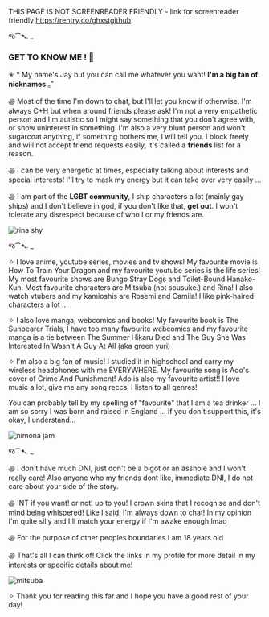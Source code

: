 THIS PAGE IS NOT SCREENREADER FRIENDLY -
link for screenreader friendly https://rentry.co/ghxstgithub

જ⁀➴. _

### **GET TO KNOW ME ! 🪼**

✭ * My name's Jay but you can call me whatever you want! **I'm a big fan of nicknames** ｡˚

꩜ Most of the time I'm down to chat, but I'll let you know if otherwise. I'm always C+H but when around friends please ask! I'm not a very empathetic person and I'm autistic so I might say something that you don't agree with, or show uninterest in something. I'm also a very blunt person and won't sugarcoat anything, if something bothers me, I will tell you. I block freely and will not accept friend requests easily, it's called a **friends** list for a reason.

꩜ I can be very energetic at times, especially talking about interests and special interests! I'll try to mask my energy but it can take over very easily ...

꩜ I am part of the **LGBT community**, I ship characters a lot (mainly gay ships) and I don't believe in god, if you don't like that, **get out**. I won't tolerate any disrespect because of who I or my friends are.

![rina shy](https://media1.tenor.com/m/ctvZhc6AIg4AAAAd/rina-tennoji-love-live.gif)

જ⁀➴. _

✧ I love anime, youtube series, movies and tv shows! My favourite movie is How To Train Your Dragon and my favourite youtube series is the life series! My most favourite shows are Bungo Stray Dogs and Toilet-Bound Hanako-Kun. Most favourite characters are Mitsuba (not sousuke.) and Rina! I also watch vtubers and my kamioshis are Rosemi and Camila! I like pink-haired characters a lot ...

✧ I also love manga, webcomics and books! My favourite book is The Sunbearer Trials, I have too many favourite webcomics and my favourite manga is a tie between The Summer Hikaru Died and The Guy She Was Interested In Wasn't A Guy At All (aka green yuri)

✧ I'm also a big fan of music! I studied it in highschool and carry my wireless headphones with me EVERYWHERE. My favourite song is Ado's cover of Crime And Punishment! Ado is also my favourite artist!! I love music a lot, give me any song reccs, I listen to all genres!

You can probably tell by my spelling of "favourite" that I am a tea drinker ... I am so sorry I was born and raised in England ... If you don't support this, it's okay, I understand...

![nimona jam](https://media1.tenor.com/m/nvh4luGgGXsAAAAC/nimona-cooking.gif)

જ⁀➴. _

꩜ I don't have much DNI, just don't be a bigot or an asshole and I won't really care! Also anyone who my friends dont like, immediate DNI, I do not care about your side of the story. 

꩜ INT if you want! or not! up to you! I crown skins that I recognise and don't mind being whispered! Like I said, I'm always down to chat! In my opinion I'm quite silly and I'll match your energy if I'm awake enough lmao

꩜ For the purpose of other peoples boundaries I am 18 years old

꩜ That's all I can think of! Click the links in my profile for more detail in my interests or specific details about me!

![mitsuba](https://media1.tenor.com/m/EF4enevK7YIAAAAd/tbhk-jshk.gif)

✧ Thank you for reading this far and I hope you have a good rest of your day!
